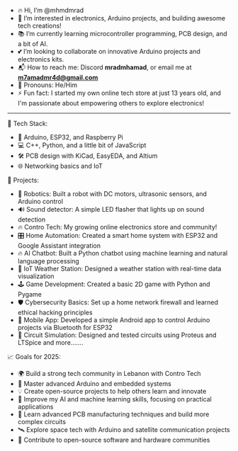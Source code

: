 - 🔥 Hi, I’m @mhmdmrad
- 🧲 I’m interested in electronics, Arduino projects, and building awesome tech creations!
- 📚 I’m currently learning microcontroller programming, PCB design, and a bit of AI.
- 💕 I’m looking to collaborate on innovative Arduino projects and electronics kits.
- 📬 How to reach me: Discord **mradmhamad**, or email me at **m7amadmr4d@gmail.com**
- 🙂 Pronouns: He/Him
- ⚡ Fun fact: I started my own online tech store at just 13 years old, and I'm passionate about empowering others to explore electronics!

---

🌟 Tech Stack:
- 🔌 Arduino, ESP32, and Raspberry Pi
- 💻 C++, Python, and a little bit of JavaScript
- 🛠️ PCB design with KiCad, EasyEDA, and Altium
- 🌐 Networking basics and IoT

🚀 Projects:
- 🤖 Robotics: Built a robot with DC motors, ultrasonic sensors, and Arduino control
- 🔊 Sound detector: A simple LED flasher that lights up on sound detection
- 🔥 Contro Tech: My growing online electronics store and community!
- 🎛️ Home Automation: Created a smart home system with ESP32 and Google Assistant integration
- 🔥 AI Chatbot: Built a Python chatbot using machine learning and natural language processing
- 📡 IoT Weather Station: Designed a weather station with real-time data visualization
- 🕹️ Game Development: Created a basic 2D game with Python and Pygame
- 🛡️ Cybersecurity Basics: Set up a home network firewall and learned ethical hacking principles
- 📲 Mobile App: Developed a simple Android app to control Arduino projects via Bluetooth for ESP32
- 🧪 Circuit Simulation: Designed and tested circuits using Proteus and LTSpice and more.......

📈 Goals for 2025:
- 🌍 Build a strong tech community in Lebanon with Contro Tech
- 🧠 Master advanced Arduino and embedded systems
- 💡 Create open-source projects to help others learn and innovate
- 🤖 Improve my AI and machine learning skills, focusing on practical applications
- 🚀 Learn advanced PCB manufacturing techniques and build more complex circuits
- 🛰️ Explore space tech with Arduino and satellite communication projects
- 🔗 Contribute to open-source software and hardware communities
